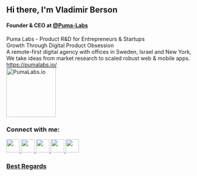 ## Hi there, I'm Vladimir Berson
#### Founder & CEO at <a href="https://github.com/Puma-Labs">@Puma-Labs</a>

Puma Labs - Product R&D for Entrepreneurs & Startups <br>
Growth Through Digital Product Obsession <br>
A remote-first digital agency with offices in Sweden, Israel and New York, <br> 
We take ideas from market research to scaled robust web & mobile apps. <br> 
https://pumalabs.io/ <br>
<img src="https://github.com/bersonvladimir/bersonvladimir/blob/main/Logo.png?raw=true" alt="PumaLabs.io" width="130" height="130"> <br>


### Connect with me:

<a href="https://github.com/bersonvladimir">
<img src="https://cdn4.iconfinder.com/data/icons/iconsimple-logotypes/512/github-512.png" style="width:35px;height:35px;">
  
<a href="https://www.linkedin.com/in/berson-vladimir">
<img src="https://www.picng.com/upload/linkedin/png_linkedin_64396.png" style="width:35px;height:35px;">
  
<a href="https://twitter.com/bersonvladimir">
<img src="https://www.pngkey.com/png/full/2-27646_twitter-logo-png-transparent-background-logo-twitter-png.png" 
style="width:35px;height:35px;">  
  
<a href="https://www.facebook.com/berson.vladimir">
<img src="https://upload.wikimedia.org/wikipedia/commons/thumb/0/05/Facebook_Logo_%282019%29.png/1024px-Facebook_Logo_%282019%29.png" 
style="width:35px;height:35px;">
  
<a href="mailto:vb@pumalabs.io">
<img src="https://external-content.duckduckgo.com/iu/?u=https%3A%2F%2Fwebstockreview.net%2Fimages%2Femail-clipart-mail-icon-7.png&f=1&nofb=1" 
style="width:35px;height:35px;">
 
<br>
  
### Best Regards
  
<!--
**bersonvladimir/bersonvladimir** is a ✨ _special_ ✨ repository because its `README.md` (this file) appears on your GitHub profile.

Here are some ideas to get you started:

- 🔭 I’m currently working on ...
- 🌱 I’m currently learning ...
- 👯 I’m looking to collaborate on ...
- 🤔 I’m looking for help with ...
- 💬 Ask me about ...
- 📫 How to reach me: ...
- 😄 Pronouns: ...
- ⚡ Fun fact: ...
-->
